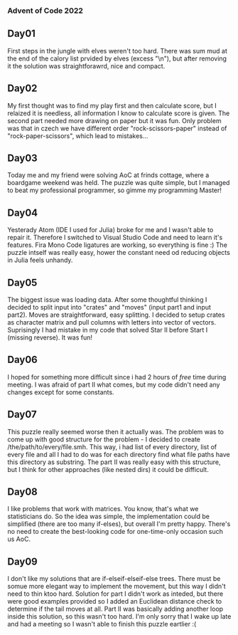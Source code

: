 ### Advent of Code 2022

## Day01
First steps in the jungle with elves weren't too hard. There was sum mud at the end of the calory list prvided by elves (excess "\n"), but after removing it the solution was straightforawrd, nice and compact.

## Day02
My first thought was to find my play first and then calculate score, but I relaized it is needless, all information I know to calculate score is given. The second part needed more drawing on paper but it was fun. Only problem was that in czech we have different order "rock-scissors-paper" instead of "rock-paper-scissors", which lead to mistakes...

## Day03
Today me and my friend were solving AoC at frinds cottage, where a boardgame weekend was held. The puzzle was quite simple, but I managed to beat my professional programmer, so gimme my programming Master!

## Day04
Yesterady Atom (IDE I used for Julia) broke for me and I wasn't able to repair it. Therefore I switched to Visual Studio Code and need to learn it's features. Fira Mono Code ligatures are working, so everything is fine :) The puzzle intself was really easy, hower the constant need od reducing objects in Julia feels unhandy.

## Day05
The biggest issue was loading data. After some thoughtful thinking I decided to split input into "crates" and "moves" (input part1 and input part2). Moves are straightforward, easy splitting. I decided to setup crates as character matrix and pull columns with letters into vector of vectors. Suprisingly I had mistake in my code that solved Star II before Start I (missing reverse). 
It was fun!

## Day06
I hoped for something more difficult since i had 2 hours of *free* time during meeting. I was afraid of part II what comes, but my code didn't need any changes except for some constants.

## Day07
This puzzle really seemed worse then it actually was. The problem was to come up with good structure for the problem - I decided to create /the/path/to/every/file.smh. This way, i had list of every directory, list of every file and all I had to do was for each directory find what file paths have this directory as substring. The part II was really easy with this structure, but I think for other approaches (like nested dirs) it could be difficult. 

## Day08
I like problems that work with matrices. You know, that's what we statisticians do. So the idea was simple, the implementation could be simplified (there are too many if-elses), but overall I'm pretty happy. There's no need to create the best-looking code for one-time-only occasion such us AoC. 

## Day09
I don't like my solutions that are if-elseif-elseif-else trees. There must be somue more elegant way to implement the movement, but this way I didn't need to thin ktoo hard. Solution for part I didn't work as inteded, but there were good examples provided so I added an Euclidean distance check to determine if the tail moves at all. Part II was basically adding another loop inside this solution, so this wasn't too hard. I'm only sorry that I wake up late and had a meeting so I wasn't able to finish this puzzle eartlier :(  
